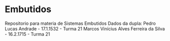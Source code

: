 # Embutidos
Repositorio para materia de Sistemas Embutidos 
Dados da dupla:
  Pedro Lucas Andrade - 17.1.1532 - Turma 21
  Marcos Vinícius Alves Ferreira da Silva - 16.2.1715 - Turma 21
